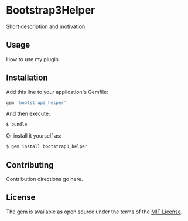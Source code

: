 # Bootstrap3Helper
Short description and motivation.

## Usage
How to use my plugin.

## Installation
Add this line to your application's Gemfile:

```ruby
gem 'bootstrap3_helper'
```

And then execute:
```bash
$ bundle
```

Or install it yourself as:
```bash
$ gem install bootstrap3_helper
```

## Contributing
Contribution directions go here.

## License
The gem is available as open source under the terms of the [MIT License](http://opensource.org/licenses/MIT).
